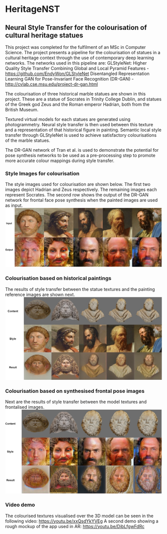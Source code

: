# HeritageNST
## Neural Style Transfer for the colourisation of cultural heritage statues

This project was completed for the fulfilment of an MSc in Computer Science.
The project presents a pipeline for the colourisation of statues in a cultural heritage context through the use of contemporary deep learning networks.
The networks used in this pipeline are:
GLStyleNet: Higher Quality Style Transfer Combining Global and Local Pyramid Features -  https://github.com/EndyWon/GLStyleNet
Disentangled Representation Learning GAN for Pose-Invariant Face Recognition (DR-GAN) - http://cvlab.cse.msu.edu/project-dr-gan.html

The colourisation of three historical marble statues are shown in this project. These are a statue of Socrates in Trinity College Dublin, and statues of the Greek god Zeus and the Roman emperor Hadrian, both from the British Museum.

Textured virtual models for each statues are generated using photogrammetry.
Neural style transfer is then used between this texture and a representation of that historical figure in painting.
Semantic local style transfer through GLStyleNet is used to achieve satisfactory colourisations of the marble statues.

The DR-GAN network of Tran et al. is used to demonstrate the potential for pose synthesis networks to be used as a pre-processing step to promote more accurate colour mappings during style transfer. 


### Style Images for colourisation
The style images used for colourisation are shown below. The first two images depict Hadrian and Zeus respectively. The remaining images each represent Socrates. The second row shows the output of the DR-GAN network for frontal face pose synthesis when the painted images are used as input.
![](Images/face_pose_synthesis.jpg)


### Colourisation based on historical paintings
The results of style transfer between the statue textures and the painting reference images are shown next.
![](Images/painting_transfer.jpg)


### Colourisation based on synthesised frontal pose images
Next are the results of style transfer between the model textures and frontalised images.
![](Images/pose_synthesis_transfer.jpg)


### Video demo
The colourised textures visualised over the 3D model can be seen in the following video: https://youtu.be/xxQsdYkYVEg
A second demo showing a rough mockup of the app used in AR: https://youtu.be/DibLfgwFdRc
